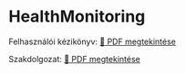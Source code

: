 # HealthMonitoring

 Felhasználói kézikönyv:
[📄 PDF megtekintése](https://github.com/Vicziand/HealthMonitoring/blob/main/Health_Monitoring_FK.pdf)

Szakdolgozat:
[📄 PDF megtekintése](https://github.com/Vicziand/HealthMonitoring/blob/main/Health_Monitoring_FK.pdf)
